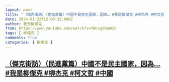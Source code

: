 ```yaml
---
layout: post
title: "（傑克街訪）（民進黨篇）中國不是民主國家，因為… #我是柳傑克 #柳杰克 #柯文哲 #中國"
date: 2024-01-22T12:00:33.000Z
author: 我是柳傑克
from: https://www.youtube.com/watch?v=YWncgSOpAG0
tags: [ 柳傑克 ]
comments: True
categories: [ 柳傑克 ]
---
```

<!--1705924833000-->
[（傑克街訪）（民進黨篇）中國不是民主國家，因為… #我是柳傑克 #柳杰克 #柯文哲 #中國](https://www.youtube.com/watch?v=YWncgSOpAG0)
------

<div>

</div>
